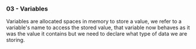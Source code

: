 ### 03 - Variables

Variables are allocated spaces in memory to store a value, we refer to a variable's name to access the stored value, that variable now behaves as it was the value it contains but we need to declare what type of data we are storing.